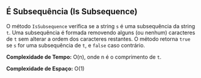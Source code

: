 ## É Subsequência (Is Subsequence)

O método `IsSubsequence` verifica se a string `s` é uma subsequência da string `t`. Uma subsequência é formada removendo alguns (ou nenhum) caracteres de `t` sem alterar a ordem dos caracteres restantes. O método retorna `true` se `s` for uma subsequência de `t`, e `false` caso contrário.

**Complexidade de Tempo:** O(n), onde n é o comprimento de `t`.

**Complexidade de Espaço:** O(1)
